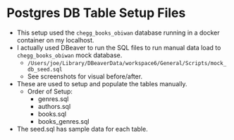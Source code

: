 # Postgres DB Table Setup Files
- This setup used the `chegg_books_obiwan` database running in a docker container on my localhost.
- I actually used DBeaver to run the SQL files to run manual data load to `chegg_books_obiwan` mock database.
  - `/Users/joe/Library/DBeaverData/workspace6/General/Scripts/mock_db_seed.sql`
  - See screenshots for visual before/after.
- These are used to setup and populate the tables manually.
    - Order of Setup:
        - genres.sql
        - authors.sql
        - books.sql
        - books_genres.sql
- The seed.sql has sample data for each table.  
